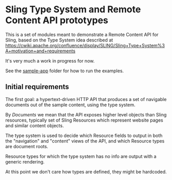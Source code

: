 # Sling Type System and Remote Content API prototypes

This is a set of modules meant to demonstrate a Remote Content API for Sling,
based on the Type System idea described at
https://cwiki.apache.org/confluence/display/SLING/Sling+Type+System%3A+motivation+and+requirements

It's very much a work in progress for now.

See the [sample-app](./sample-app) folder for how to run the examples.

## Initial requirements

The first goal: a hypertext-driven HTTP API that produces a set of navigable documents out of the sample 
content, using the type system.

By _Documents_ we mean that the API exposes higher level objects than
Sling resources, typically set of Sling Resources which represent website pages and
similar content objects.

The type system is used to decide which Resource fields to output in both the "navigation" and "content"
views of the API, and which Resource types are document roots.

Resource types for which the type system has no info are output with a generic rendering.

At this point we don't care how types are defined, they might be hardcoded.